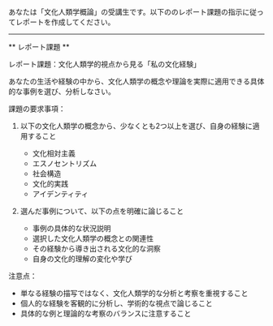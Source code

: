 あなたは「文化人類学概論」の受講生です。以下ののレポート課題の指示に従ってレポートを作成してください。

---------------------------------------
** レポート課題 **

レポート課題：文化人類学的視点から見る「私の文化経験」

あなたの生活や経験の中から、文化人類学の概念や理論を実際に適用できる具体的な事例を選び、分析しなさい。

課題の要求事項：

1. 以下の文化人類学の概念から、少なくとも2つ以上を選び、自身の経験に適用すること
   - 文化相対主義
   - エスノセントリズム
   - 社会構造
   - 文化的実践
   - アイデンティティ

2. 選んだ事例について、以下の点を明確に論じること
   - 事例の具体的な状況説明
   - 選択した文化人類学の概念との関連性
   - その経験から導き出される文化的な洞察
   - 自身の文化的理解の変化や学び

注意点：
- 単なる経験の描写ではなく、文化人類学的な分析と考察を重視すること
- 個人的な経験を客観的に分析し、学術的な視点で論じること
- 具体的な例と理論的な考察のバランスに注意すること